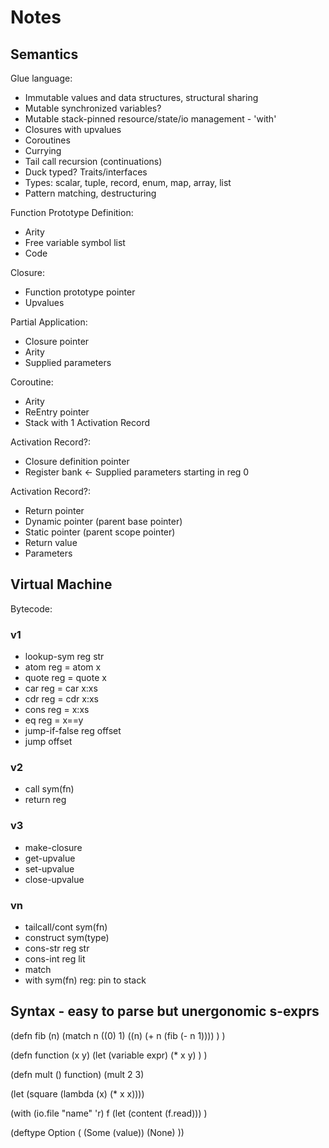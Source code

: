 # Notes

## Semantics

Glue language:
 - Immutable values and data structures, structural sharing
 - Mutable synchronized variables?
 - Mutable stack-pinned resource/state/io management - 'with'
 - Closures with upvalues
 - Coroutines
 - Currying
 - Tail call recursion (continuations)
 - Duck typed? Traits/interfaces
 - Types: scalar, tuple, record, enum, map, array, list
 - Pattern matching, destructuring

 Function Prototype Definition:
  - Arity
  - Free variable symbol list
  - Code

Closure:
 - Function prototype pointer
 - Upvalues

Partial Application:
 - Closure pointer
 - Arity
 - Supplied parameters

Coroutine:
 - Arity
 - ReEntry pointer
 - Stack with 1 Activation Record

Activation Record?:
 - Closure definition pointer
 - Register bank <- Supplied parameters starting in reg 0

Activation Record?:
 - Return pointer
 - Dynamic pointer (parent base pointer)
 - Static pointer  (parent scope pointer)
 - Return value
 - Parameters


 ## Virtual Machine

Bytecode:

### v1
 - lookup-sym reg str
 - atom reg = atom x
 - quote reg = quote x
 - car reg = car x:xs
 - cdr reg = cdr x:xs
 - cons reg = x:xs
 - eq reg = x==y
 - jump-if-false reg offset
 - jump offset

### v2
 - call sym(fn)
 - return reg

 ### v3
 - make-closure
 - get-upvalue
 - set-upvalue
 - close-upvalue

 ### vn
 - tailcall/cont sym(fn)
 - construct sym(type)
 - cons-str reg str
 - cons-int reg lit
 - match
 - with sym(fn) reg: pin to stack


## Syntax - easy to parse but unergonomic s-exprs

(defn fib (n)
    (match n
        ((0) 1)
        ((n) (+ n (fib (- n 1))))
    )
)

(defn function (x y)
    (let (variable expr)
        (* x y)
    )
)

(defn mult () function)
(mult 2 3)

(let (square (lambda (x) (* x x))))

(with (io.file "name" 'r) f
    (let (content (f.read)))
)

(deftype Option (
    (Some (value))
    (None)
))
